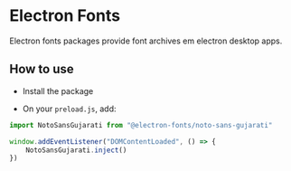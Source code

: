 # Electron Fonts

Electron fonts packages provide font archives em electron desktop apps.

## How to use

* Install the package

* On your `preload.js`, add:

```ts
import NotoSansGujarati from "@electron-fonts/noto-sans-gujarati"

window.addEventListener("DOMContentLoaded", () => {
    NotoSansGujarati.inject()
})
```